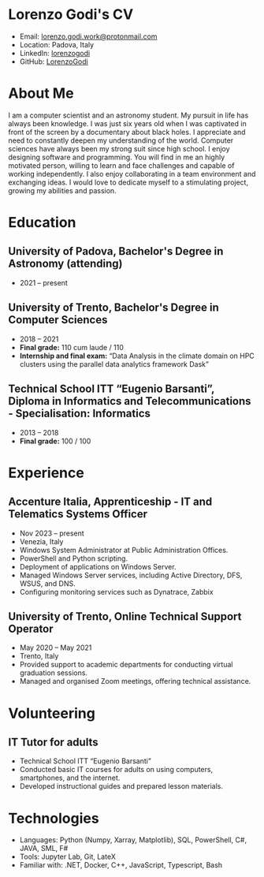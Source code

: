 # Lorenzo Godi's CV

- Email: [lorenzo.godi.work@protonmail.com](mailto:lorenzo.godi.work@protonmail.com)
- Location: Padova, Italy
- LinkedIn: [lorenzogodi](https://linkedin.com/in/lorenzogodi)
- GitHub: [LorenzoGodi](https://github.com/LorenzoGodi)


# About Me

I am a computer scientist and an astronomy student. My pursuit in life has always been knowledge. I was just six years old when I was captivated in front of the screen by a documentary about black holes. I appreciate and need to constantly deepen my understanding of the world. Computer sciences have always been my strong suit since high school. I enjoy designing software and programming. You will find in me an highly motivated person, willing to learn and face challenges and capable of working independently. I also enjoy collaborating in a team environment and exchanging ideas. I would love to dedicate myself to a stimulating project, growing my abilities and passion.

# Education

## University of Padova, Bachelor's Degree in Astronomy (attending)

- 2021 – present

## University of Trento, Bachelor's Degree in Computer Sciences

- 2018 – 2021
- **Final grade:** 110 cum laude / 110
- **Internship and final exam:** “Data Analysis in the climate domain on HPC clusters using the parallel data analytics framework Dask”

## Technical School ITT “Eugenio Barsanti”, Diploma in Informatics and Telecommunications - Specialisation: Informatics

- 2013 – 2018
- **Final grade:** 100 / 100

# Experience

## Accenture Italia, Apprenticeship - IT and Telematics Systems Officer

- Nov 2023 – present
- Venezia, Italy
- Windows System Administrator at Public Administration Offices.
- PowerShell and Python scripting.
- Deployment of applications on Windows Server.
- Managed Windows Server services, including Active Directory, DFS, WSUS, and DNS.
- Configuring monitoring services such as Dynatrace, Zabbix

## University of Trento, Online Technical Support Operator

- May 2020 – May 2021
- Trento, Italy
- Provided support to academic departments for conducting virtual graduation sessions.
- Managed and organised Zoom meetings, offering technical assistance.

# Volunteering

## IT Tutor for adults

- Technical School ITT “Eugenio Barsanti”
- Conducted basic IT courses for adults on using computers, smartphones, and the internet.
- Developed instructional guides and prepared lesson materials.

# Technologies

- Languages: Python (Numpy, Xarray, Matplotlib), SQL, PowerShell, C#, JAVA, SML, F#
- Tools: Jupyter Lab, Git, LateX
- Familiar with: .NET, Docker, C++, JavaScript, Typescript, Bash
